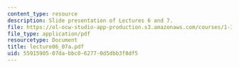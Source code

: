 ```yaml
---
content_type: resource
description: Slide presentation of Lectures 6 and 7.
file: https://ol-ocw-studio-app-production.s3.amazonaws.com/courses/1-34-waste-containment-and-remediation-technology-spring-2004/5591590507dabbc062770d5dbb3f8df5_lecture06_07a.pdf
file_type: application/pdf
resourcetype: Document
title: lecture06_07a.pdf
uid: 55915905-07da-bbc0-6277-0d5dbb3f8df5
---
```

